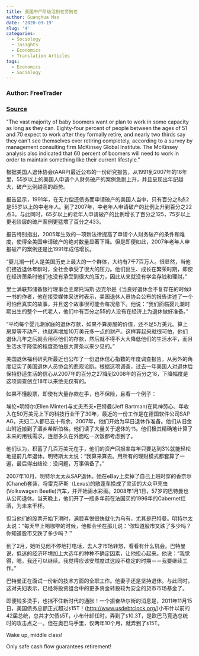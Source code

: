 ```yaml
---
title: 美国中产阶级活到老劳到老
author: Guanghua Mao
date: '2020-09-19'
slug: '4'
categories:
  - Sociology
  - Insights
  - Economics
  - Translation Articles
tags:
  - Economics
  - Sociology
---
```


### Author: FreeTrader

### [Source](https://blog.wenxuecity.com/myblog/47609/201111/16093.html)


"The vast majority of baby boomers want or plan to work in some capacity as long as they can. Eighty-four percent of people between the ages of 51 and 70 expect to work after they formally retire, and nearly two thirds say they can't see themselves ever retiring completely, according to a survey by management consulting firm McKinsey Global Institute. The McKinsey analysis also indicated that 60 percent of boomers will need to work in order to maintain something like their current lifestyle."

根据美国人退休协会(AARP)最近公布的一份研究报告，从1991到2007年的16年里，55岁以上的美国人申请个人财务破产的案例急剧上升，并且呈现出年纪越大，破产比例越高的趋势。

报告显示，1991年，在无力偿还债务而申请破产的美国人当中，只有百分之8点2是55岁以上的中老年人。到了2007年，中老年人申请破产的比例上升到百分之22点3。与此同时，65岁以上的老年人申请破产的比例增长了百分之125，75岁以上更老阶层的破产案例更猛增了百分之433。

报告特别指出，2005年生效的一项新法律提高了申请个人财务破产的条件和难度，使得全美国申请破产的绝对数量显著下降。但是即便如此，2007年老年人申报破产的案例还是比1991年成倍增长。

“婴儿潮一代人是美国历史上最大的一个群体，大约有7千7百万人。很显然，当他们接近退休年龄时，全社会承受了很大的压力。他们出生、成长在繁荣时期，即使在经济萧条时他们也没有承受到很大的压力，因此从来就没有学会存钱和理财。”

里士满联邦储备银行理事会主席托玛斯·迈克尔是《当良好退休金不复存在的时候》一书的作者，他在接受媒体采访时表示，美国退休人员协会公布的报告讲述了一个可怕但真实的故事，并且这个故事很可能会每况愈下。他说：“我们面临婴儿潮时期出生的整个一代老人，他们中有百分之55的人没有在经济上为退休做好准备。”

“平均每个婴儿潮家庭的退休存款，如果不算房屋的价值，还不足5万美元。算上房屋等不动产，也就再增加10万美元多一点的财产。这样算起来就很可怕，他们退休几年之后就会用尽他们的存款，然后就不得不大大降低他们的生活水平，而且生活水平降低的程度恐怕是大萧条以来少见的。”

美国退休福利研究所最近也公布了一份退休信心指数的年度调查报告，从另外的角度证实了美国退休人员协会的悲观论断。根据这项调查，过去一年美国人对退休后保持舒适生活的信心从2007年的百分之27降到2008年的百分之18，下降幅度是这项调查创立18年以来绝无仅有的。

如果不懂股票，即使有大量存款在手，也不保险，且看一个例子：

埃伦•明特尔(Ellen Minter)与丈夫杰夫•巴特曼(Jeff Bartman)在耗神劳心、年收入在50万美元上下的科技行业干了30年，最近的一份工作是在德国软件公司SAP AG。夫妇二人都已五十有余，2007年，他们开始为早日退休作准备。他们从旧金山附近搬到了酒乡希斯伯格。他们读了大量关于退休的书。他们极其精确地计算了未来的用钱需求，连想多久在外面吃一次饭都考虑到了。

他们认为，积蓄了几百万美元在手，他们的资产回报率每年只要达到3%就能轻松地提前几年退休。明特斯太太说：“我算来算去。用所有的理财模式都套算了一遍，最后得出结论：没问题，万事俱备了。”

2007年10月，明特尔太太从SAP退休。她在eBay上卖掉了自己上班时穿的香奈尔(Chanel)套装，将雷克萨斯（Lexus)的敞蓬车换成了灵活的大众甲壳虫(Volkswagen Beetle)汽车，并开始画水彩画。2008年1月1日，57岁的巴特曼也从公司退休。当天晚上，他们开了一瓶多年前在法国买的1996年的Cabernet红酒，为未来干杯。

但当他们的股票开始下滑时，满腔喜悦很快就化为乌有，尤其是巴特曼。明特尔太太说：“每天早上喝咖啡的时候，他都会坐在那儿说：‘你知道股市又跌了多少吗？你知道股市又跌了多少吗？’”

到了2月，她听见他不停地打电话，去人才市场转悠，看看有什么机会。巴特曼说，低迷的经济环境加上大选年的种种不确定因素，让他担心起来。他说：“我觉得，嗯，我还可以继续。我觉得应该安然度过这段不稳定的时期－－我要继续工作。”

巴特曼正在面试一份新的技术方面的全职工作。他妻子还是坚持退休。与此同时，这对夫妇表示，已经将投资组合中的更多资金转投较为安全的货币市场基金了。

即便钱多烫手，也挡不住新时代的通胀！一个振奋华尔街的消息是，2011年11月15日，美国债务总额正式超过`$`15T！(http://www.usdebtclock.org/)小布什以前的42届总统，总共才欠债`$`5T，小布什卸任时，弄到了`$`10.3T，是欧巴马竞选总统时的攻击点之一。但在奥巴马手里，仅两年10个月，就弄到了`$`15T。

Wake up, middle class!

Only safe cash flow guarantees retirement!